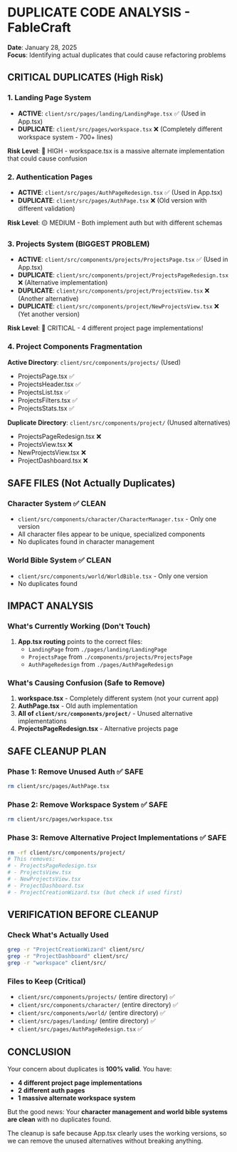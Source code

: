 # DUPLICATE CODE ANALYSIS - FableCraft
**Date**: January 28, 2025  
**Focus**: Identifying actual duplicates that could cause refactoring problems

## CRITICAL DUPLICATES (High Risk)

### 1. Landing Page System
- **ACTIVE**: `client/src/pages/landing/LandingPage.tsx` ✅ (Used in App.tsx)
- **DUPLICATE**: `client/src/pages/workspace.tsx` ❌ (Completely different workspace system - 700+ lines)

**Risk Level**: 🔴 HIGH - workspace.tsx is a massive alternate implementation that could cause confusion

### 2. Authentication Pages  
- **ACTIVE**: `client/src/pages/AuthPageRedesign.tsx` ✅ (Used in App.tsx)
- **DUPLICATE**: `client/src/pages/AuthPage.tsx` ❌ (Old version with different validation)

**Risk Level**: 🟡 MEDIUM - Both implement auth but with different schemas

### 3. Projects System (BIGGEST PROBLEM)
- **ACTIVE**: `client/src/components/projects/ProjectsPage.tsx` ✅ (Used in App.tsx)
- **DUPLICATE**: `client/src/components/project/ProjectsPageRedesign.tsx` ❌ (Alternative implementation)
- **DUPLICATE**: `client/src/components/project/ProjectsView.tsx` ❌ (Another alternative)
- **DUPLICATE**: `client/src/components/project/NewProjectsView.tsx` ❌ (Yet another version)

**Risk Level**: 🔴 CRITICAL - 4 different project page implementations!

### 4. Project Components Fragmentation
**Active Directory**: `client/src/components/projects/` (Used)
- ProjectsPage.tsx ✅
- ProjectsHeader.tsx ✅  
- ProjectsList.tsx ✅
- ProjectsFilters.tsx ✅
- ProjectsStats.tsx ✅

**Duplicate Directory**: `client/src/components/project/` (Unused alternatives)
- ProjectsPageRedesign.tsx ❌
- ProjectsView.tsx ❌
- NewProjectsView.tsx ❌  
- ProjectDashboard.tsx ❌

## SAFE FILES (Not Actually Duplicates)

### Character System ✅ CLEAN
- `client/src/components/character/CharacterManager.tsx` - Only one version
- All character files appear to be unique, specialized components
- No duplicates found in character management

### World Bible System ✅ CLEAN  
- `client/src/components/world/WorldBible.tsx` - Only one version
- No duplicates found

## IMPACT ANALYSIS

### What's Currently Working (Don't Touch)
1. **App.tsx routing** points to the correct files:
   - `LandingPage` from `./pages/landing/LandingPage`
   - `ProjectsPage` from `./components/projects/ProjectsPage`  
   - `AuthPageRedesign` from `./pages/AuthPageRedesign`

### What's Causing Confusion (Safe to Remove)
1. **workspace.tsx** - Completely different system (not your current app)
2. **AuthPage.tsx** - Old auth implementation
3. **All of `client/src/components/project/`** - Unused alternative implementations
4. **ProjectsPageRedesign.tsx** - Alternative projects page

## SAFE CLEANUP PLAN

### Phase 1: Remove Unused Auth ✅ SAFE
```bash
rm client/src/pages/AuthPage.tsx
```

### Phase 2: Remove Workspace System ✅ SAFE  
```bash
rm client/src/pages/workspace.tsx
```

### Phase 3: Remove Alternative Project Implementations ✅ SAFE
```bash
rm -rf client/src/components/project/
# This removes:
# - ProjectsPageRedesign.tsx
# - ProjectsView.tsx  
# - NewProjectsView.tsx
# - ProjectDashboard.tsx
# - ProjectCreationWizard.tsx (but check if used first)
```

## VERIFICATION BEFORE CLEANUP

### Check What's Actually Used
```bash
grep -r "ProjectCreationWizard" client/src/
grep -r "ProjectDashboard" client/src/
grep -r "workspace" client/src/
```

### Files to Keep (Critical)
- `client/src/components/projects/` (entire directory) ✅
- `client/src/components/character/` (entire directory) ✅  
- `client/src/components/world/` (entire directory) ✅
- `client/src/pages/landing/` (entire directory) ✅
- `client/src/pages/AuthPageRedesign.tsx` ✅

## CONCLUSION

Your concern about duplicates is **100% valid**. You have:
- **4 different project page implementations**
- **2 different auth pages**  
- **1 massive alternate workspace system**

But the good news: Your **character management and world bible systems are clean** with no duplicates found.

The cleanup is safe because App.tsx clearly uses the working versions, so we can remove the unused alternatives without breaking anything.